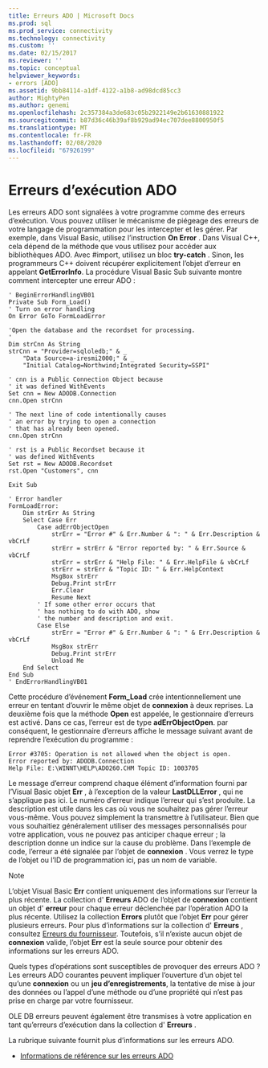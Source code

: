 ```yaml
---
title: Erreurs ADO | Microsoft Docs
ms.prod: sql
ms.prod_service: connectivity
ms.technology: connectivity
ms.custom: ''
ms.date: 02/15/2017
ms.reviewer: ''
ms.topic: conceptual
helpviewer_keywords:
- errors [ADO]
ms.assetid: 9bb84114-a1df-4122-a1b8-ad98dcd85cc3
author: MightyPen
ms.author: genemi
ms.openlocfilehash: 2c357384a3de683c05b2922149e2b61630881922
ms.sourcegitcommit: b87d36c46b39af8b929ad94ec707dee8800950f5
ms.translationtype: MT
ms.contentlocale: fr-FR
ms.lasthandoff: 02/08/2020
ms.locfileid: "67926199"
---
```

# <a name="ado-run-time-errors"></a>Erreurs d’exécution ADO
Les erreurs ADO sont signalées à votre programme comme des erreurs d’exécution. Vous pouvez utiliser le mécanisme de piégeage des erreurs de votre langage de programmation pour les intercepter et les gérer. Par exemple, dans Visual Basic, utilisez l’instruction **On Error** . Dans Visual C++, cela dépend de la méthode que vous utilisez pour accéder aux bibliothèques ADO. Avec #import, utilisez un bloc **try-catch** . Sinon, les programmeurs C++ doivent récupérer explicitement l’objet d’erreur en appelant **GetErrorInfo**. La procédure Visual Basic Sub suivante montre comment intercepter une erreur ADO :

```
' BeginErrorHandlingVB01
Private Sub Form_Load()
' Turn on error handling
On Error GoTo FormLoadError

'Open the database and the recordset for processing.
'
Dim strCnn As String
strCnn = "Provider=sqloledb;" & _
    "Data Source=a-iresmi2000;" & _
    "Initial Catalog=Northwind;Integrated Security=SSPI"

' cnn is a Public Connection Object because
' it was defined WithEvents
Set cnn = New ADODB.Connection
cnn.Open strCnn

' The next line of code intentionally causes
' an error by trying to open a connection
' that has already been opened.
cnn.Open strCnn

' rst is a Public Recordset because it
' was defined WithEvents
Set rst = New ADODB.Recordset
rst.Open "Customers", cnn

Exit Sub

' Error handler
FormLoadError:
    Dim strErr As String
    Select Case Err
        Case adErrObjectOpen
            strErr = "Error #" & Err.Number & ": " & Err.Description & vbCrLf
            strErr = strErr & "Error reported by: " & Err.Source & vbCrLf
            strErr = strErr & "Help File: " & Err.HelpFile & vbCrLf
            strErr = strErr & "Topic ID: " & Err.HelpContext
            MsgBox strErr
            Debug.Print strErr
            Err.Clear
            Resume Next
        ' If some other error occurs that
        ' has nothing to do with ADO, show
        ' the number and description and exit.
        Case Else
            strErr = "Error #" & Err.Number & ": " & Err.Description & vbCrLf
            MsgBox strErr
            Debug.Print strErr
            Unload Me
    End Select
End Sub
' EndErrorHandlingVB01
```

 Cette procédure d’événement **Form_Load** crée intentionnellement une erreur en tentant d’ouvrir le même objet de **connexion** à deux reprises. La deuxième fois que la méthode **Open** est appelée, le gestionnaire d’erreurs est activé. Dans ce cas, l’erreur est de type **adErrObjectOpen**. par conséquent, le gestionnaire d’erreurs affiche le message suivant avant de reprendre l’exécution du programme :

```
Error #3705: Operation is not allowed when the object is open.
Error reported by: ADODB.Connection
Help File: E:\WINNT\HELP\ADO260.CHM Topic ID: 1003705
```

 Le message d’erreur comprend chaque élément d’information fourni par l’Visual Basic objet **Err** , à l’exception de la valeur **LastDLLError** , qui ne s’applique pas ici. Le numéro d’erreur indique l’erreur qui s’est produite. La description est utile dans les cas où vous ne souhaitez pas gérer l’erreur vous-même. Vous pouvez simplement la transmettre à l’utilisateur. Bien que vous souhaitiez généralement utiliser des messages personnalisés pour votre application, vous ne pouvez pas anticiper chaque erreur ; la description donne un indice sur la cause du problème. Dans l’exemple de code, l’erreur a été signalée par l’objet de **connexion** . Vous verrez le type de l’objet ou l’ID de programmation ici, pas un nom de variable.

> [!NOTE]
>  L’objet Visual Basic **Err** contient uniquement des informations sur l’erreur la plus récente. La collection d' **Erreurs** ADO de l’objet de **connexion** contient un objet d' **erreur** pour chaque erreur déclenchée par l’opération ADO la plus récente. Utilisez la collection **Errors** plutôt que l’objet **Err** pour gérer plusieurs erreurs. Pour plus d’informations sur la collection d' **Erreurs** , consultez [Erreurs du fournisseur](../../../ado/guide/data/provider-errors.md). Toutefois, s’il n’existe aucun objet de **connexion** valide, l’objet **Err** est la seule source pour obtenir des informations sur les erreurs ADO.

 Quels types d’opérations sont susceptibles de provoquer des erreurs ADO ? Les erreurs ADO courantes peuvent impliquer l’ouverture d’un objet tel qu’une **connexion** ou un **jeu d’enregistrements**, la tentative de mise à jour des données ou l’appel d’une méthode ou d’une propriété qui n’est pas prise en charge par votre fournisseur.

 OLE DB erreurs peuvent également être transmises à votre application en tant qu’erreurs d’exécution dans la collection d' **Erreurs** .

 La rubrique suivante fournit plus d’informations sur les erreurs ADO.

-   [Informations de référence sur les erreurs ADO](../../../ado/guide/data/ado-error-reference.md)
